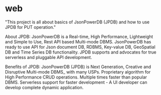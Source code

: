 # web
"This project is all about basics of JsonPowerDB (JPDB) and how to use JPDB for PUT operation."

About JPDB:
JsonPowerDB is a Real-time, High Performance, Lightweight and Simple to Use, Rest API based Multi-mode DBMS. 
JsonPowerDB has ready to use API for Json document DB, RDBMS, Key-value DB, GeoSpatial DB and Time Series DB functionality.
JPDB supports and advocates for true serverless and pluggable API development.

Benefits of JPDB:
JsonPowerDB (JPDB) is Next Generation, Creative and Disruptive Multi-mode DBMS_ with many USPs. 
Proprietary algorithm for High Performance CRUD operations. Multiple times faster than popular DBMS. 
Serverless support for faster development - A UI developer can develop complete dynamic application.

